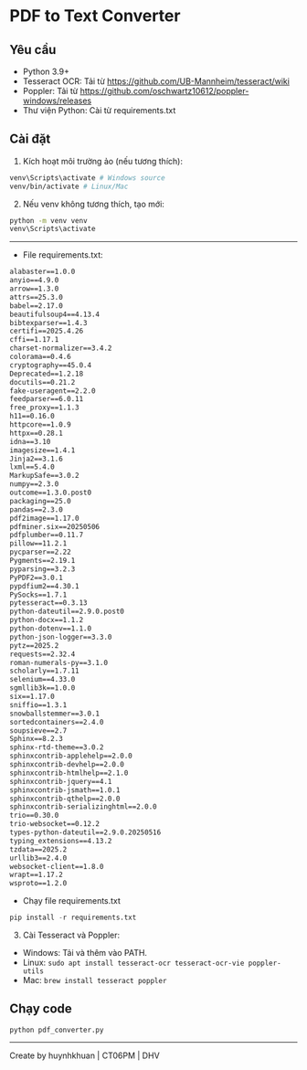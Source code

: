 # PDF to Text Converter

## Yêu cầu
- Python 3.9+
- Tesseract OCR: Tải từ https://github.com/UB-Mannheim/tesseract/wiki
- Poppler: Tải từ https://github.com/oschwartz10612/poppler-windows/releases
- Thư viện Python: Cài từ requirements.txt

## Cài đặt
1. Kích hoạt môi trường ảo (nếu tương thích):
```bash
venv\Scripts\activate # Windows source
venv/bin/activate # Linux/Mac
```
2. Nếu venv không tương thích, tạo mới:
```bash
python -m venv venv
venv\Scripts\activate
```
---

- File requirements.txt:
```txt
alabaster==1.0.0
anyio==4.9.0
arrow==1.3.0
attrs==25.3.0
babel==2.17.0
beautifulsoup4==4.13.4
bibtexparser==1.4.3
certifi==2025.4.26
cffi==1.17.1
charset-normalizer==3.4.2
colorama==0.4.6
cryptography==45.0.4
Deprecated==1.2.18
docutils==0.21.2
fake-useragent==2.2.0
feedparser==6.0.11
free_proxy==1.1.3
h11==0.16.0
httpcore==1.0.9
httpx==0.28.1
idna==3.10
imagesize==1.4.1
Jinja2==3.1.6
lxml==5.4.0
MarkupSafe==3.0.2
numpy==2.3.0
outcome==1.3.0.post0
packaging==25.0
pandas==2.3.0
pdf2image==1.17.0
pdfminer.six==20250506
pdfplumber==0.11.7
pillow==11.2.1
pycparser==2.22
Pygments==2.19.1
pyparsing==3.2.3
PyPDF2==3.0.1
pypdfium2==4.30.1
PySocks==1.7.1
pytesseract==0.3.13
python-dateutil==2.9.0.post0
python-docx==1.1.2
python-dotenv==1.1.0
python-json-logger==3.3.0
pytz==2025.2
requests==2.32.4
roman-numerals-py==3.1.0
scholarly==1.7.11
selenium==4.33.0
sgmllib3k==1.0.0
six==1.17.0
sniffio==1.3.1
snowballstemmer==3.0.1
sortedcontainers==2.4.0
soupsieve==2.7
Sphinx==8.2.3
sphinx-rtd-theme==3.0.2
sphinxcontrib-applehelp==2.0.0
sphinxcontrib-devhelp==2.0.0
sphinxcontrib-htmlhelp==2.1.0
sphinxcontrib-jquery==4.1
sphinxcontrib-jsmath==1.0.1
sphinxcontrib-qthelp==2.0.0
sphinxcontrib-serializinghtml==2.0.0
trio==0.30.0
trio-websocket==0.12.2
types-python-dateutil==2.9.0.20250516
typing_extensions==4.13.2
tzdata==2025.2
urllib3==2.4.0
websocket-client==1.8.0
wrapt==1.17.2
wsproto==1.2.0
```

- Chạy file requirements.txt
```py
pip install -r requirements.txt
```
3. Cài Tesseract và Poppler:
- Windows: Tải và thêm vào PATH.
- Linux: `sudo apt install tesseract-ocr tesseract-ocr-vie poppler-utils`
- Mac: `brew install tesseract poppler`

## Chạy code
`python pdf_converter.py`

---

Create by huynhkhuan | CT06PM | DHV
